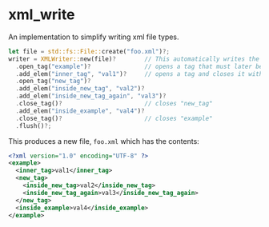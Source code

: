 # xml_write
An implementation to simplify writing xml file types.

```rust
let file = std::fs::File::create("foo.xml")?;
writer = XMLWriter::new(file)?        // This automatically writes the header therefore returns a result
  .open_tag("example")?               // opens a tag that must later be closed
  .add_elem("inner_tag", "val1")?     // opens a tag and closes it with "val1" as the element
  .open_tag("new_tag")?
  .add_elem("inside_new_tag", "val2")?
  .add_elem("inside_new_tag_again", "val3")?
  .close_tag()?                       // closes "new_tag"
  .add_elem("inside_example", "val4")?
  .close_tag()?                       // closes "example"
  .flush()?;
```

This produces a new file, `foo.xml` which has the contents:

```xml
<?xml version="1.0" encoding="UTF-8" ?>
<example>
  <inner_tag>val1</inner_tag>
  <new_tag>
    <inside_new_tag>val2</inside_new_tag>
    <inside_new_tag_again>val3</inside_new_tag_again>
  </new_tag>
  <inside_example>val4</inside_example>
</example>
```
